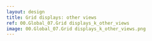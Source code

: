 ```yaml
---
layout: design
title: Grid displays: other views
ref: 00.Global_07.Grid displays_k_other_views
image: 00.Global_07.Grid displays_k_other_views.png
---
```

